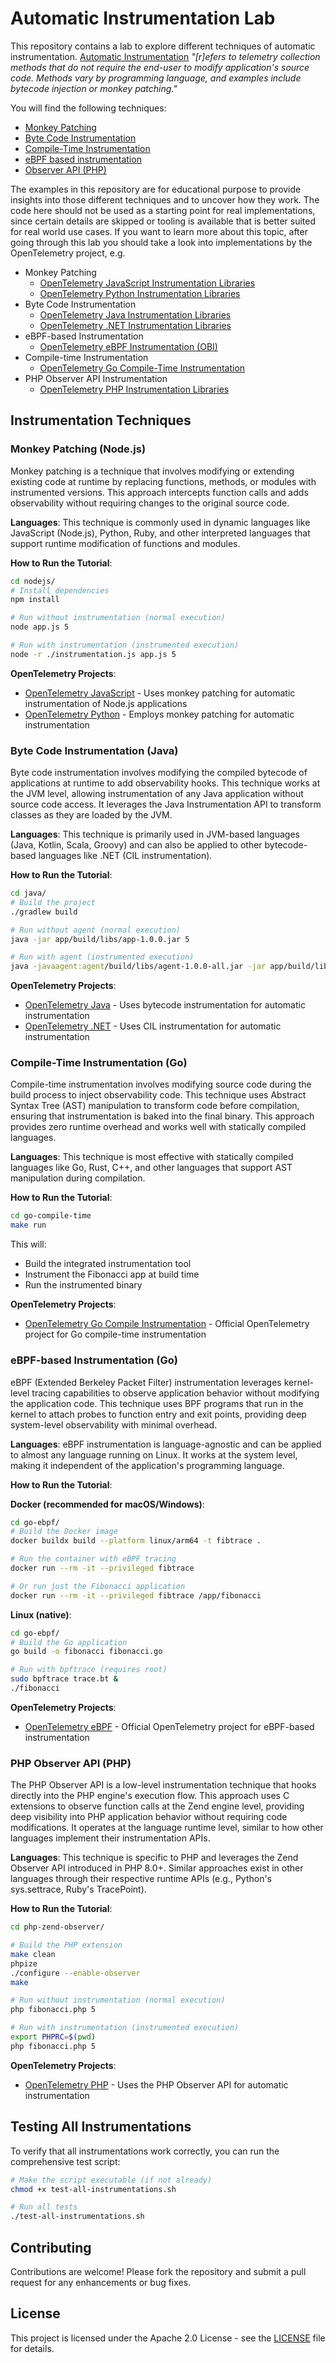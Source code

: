 # Automatic Instrumentation Lab

This repository contains a lab to explore different techniques of automatic instrumentation. [Automatic Instrumentation](https://opentelemetry.io/docs/concepts/glossary/#automatic-instrumentation) _"[r]efers to telemetry collection methods that do not require the end-user to modify application's source code. Methods vary by programming language, and examples include bytecode injection or monkey patching."_

You will find the following techniques:

- [Monkey Patching](#monkey-patching-nodejs)
- [Byte Code Instrumentation](#byte-code-instrumentation-java)
- [Compile-Time Instrumentation](#compile-time-instrumentation-go)
- [eBPF based instrumentation](#ebpf-based-instrumentation-go)
- [Observer API (PHP)](#php-observer-api-php)

The examples in this repository are for educational purpose to provide insights into those different techniques and to uncover how they work. The code here should not be used as a starting point for real implementations, since certain details are skipped or tooling is available that is better suited for real world use cases. If you want to learn more about this topic, after going through this lab you should take a look into implementations by the OpenTelemetry project, e.g.

- Monkey Patching
  - [OpenTelemetry JavaScript Instrumentation Libraries](https://github.com/open-telemetry/opentelemetry-js-contrib/tree/main/packages)
  - [OpenTelemetry Python Instrumentation Libraries](https://github.com/open-telemetry/opentelemetry-python-contrib/tree/main/instrumentation)
- Byte Code Instrumentation
  - [OpenTelemetry Java Instrumentation Libraries](https://github.com/open-telemetry/opentelemetry-java-instrumentation/tree/main/instrumentation)
  - [OpenTelemetry .NET Instrumentation Libraries](https://github.com/open-telemetry/opentelemetry-dotnet-contrib/tree/main/src)
- eBPF-based Instrumentation
  - [OpenTelemetry eBPF Instrumentation (OBI)](https://github.com/open-telemetry/opentelemetry-ebpf-instrumentation)
- Compile-time Instrumentation 
  - [OpenTelemetry Go Compile-Time Instrumentation](https://github.com/open-telemetry/opentelemetry-go-compile-instrumentation)
- PHP Observer API Instrumentation
  - [OpenTelemetry PHP Instrumentation Libraries](https://github.com/open-telemetry/opentelemetry-php-contrib/tree/main/src/Instrumentation)


## Instrumentation Techniques

### Monkey Patching (Node.js)

Monkey patching is a technique that involves modifying or extending existing code at runtime by replacing functions, methods, or modules with instrumented versions. This approach intercepts function calls and adds observability without requiring changes to the original source code.

**Languages**: This technique is commonly used in dynamic languages like JavaScript (Node.js), Python, Ruby, and other interpreted languages that support runtime modification of functions and modules.

**How to Run the Tutorial**:

```bash
cd nodejs/
# Install dependencies
npm install

# Run without instrumentation (normal execution)
node app.js 5

# Run with instrumentation (instrumented execution)
node -r ./instrumentation.js app.js 5
```

**OpenTelemetry Projects**:

- [OpenTelemetry JavaScript](https://opentelemetry.io/docs/zero-code/js/) - Uses monkey patching for automatic instrumentation of Node.js applications
- [OpenTelemetry Python](https://opentelemetry.io/docs/zero-code/python/) - Employs monkey patching for automatic instrumentation

### Byte Code Instrumentation (Java)

Byte code instrumentation involves modifying the compiled bytecode of applications at runtime to add observability hooks. This technique works at the JVM level, allowing instrumentation of any Java application without source code access. It leverages the Java Instrumentation API to transform classes as they are loaded by the JVM.

**Languages**: This technique is primarily used in JVM-based languages (Java, Kotlin, Scala, Groovy) and can also be applied to other bytecode-based languages like .NET (CIL instrumentation).

**How to Run the Tutorial**:

```bash
cd java/
# Build the project
./gradlew build

# Run without agent (normal execution)
java -jar app/build/libs/app-1.0.0.jar 5

# Run with agent (instrumented execution)
java -javaagent:agent/build/libs/agent-1.0.0-all.jar -jar app/build/libs/app-1.0.0.jar 5
```

**OpenTelemetry Projects**:

- [OpenTelemetry Java](https://opentelemetry.io/docs/zero-code/java/agent/) - Uses bytecode instrumentation for automatic instrumentation
- [OpenTelemetry .NET](https://opentelemetry.io/docs/zero-code/dotnet/) - Uses CIL instrumentation for automatic instrumentation

### Compile-Time Instrumentation (Go)

Compile-time instrumentation involves modifying source code during the build process to inject observability code. This technique uses Abstract Syntax Tree (AST) manipulation to transform code before compilation, ensuring that instrumentation is baked into the final binary. This approach provides zero runtime overhead and works well with statically compiled languages.

**Languages**: This technique is most effective with statically compiled languages like Go, Rust, C++, and other languages that support AST manipulation during compilation.

**How to Run the Tutorial**:

```bash
cd go-compile-time
make run
```

This will:

- Build the integrated instrumentation tool
- Instrument the Fibonacci app at build time
- Run the instrumented binary

**OpenTelemetry Projects**:

- [OpenTelemetry Go Compile Instrumentation](https://github.com/open-telemetry/opentelemetry-go-compile-instrumentation) - Official OpenTelemetry project for Go compile-time instrumentation

### eBPF-based Instrumentation (Go)

eBPF (Extended Berkeley Packet Filter) instrumentation leverages kernel-level tracing capabilities to observe application behavior without modifying the application code. This technique uses BPF programs that run in the kernel to attach probes to function entry and exit points, providing deep system-level observability with minimal overhead.

**Languages**: eBPF instrumentation is language-agnostic and can be applied to almost any language running on Linux. It works at the system level, making it independent of the application's programming language.

**How to Run the Tutorial**:

**Docker (recommended for macOS/Windows)**:

```bash
cd go-ebpf/
# Build the Docker image
docker buildx build --platform linux/arm64 -t fibtrace .

# Run the container with eBPF tracing
docker run --rm -it --privileged fibtrace

# Or run just the Fibonacci application
docker run --rm -it --privileged fibtrace /app/fibonacci
```

**Linux (native)**:

```bash
cd go-ebpf/
# Build the Go application
go build -o fibonacci fibonacci.go

# Run with bpftrace (requires root)
sudo bpftrace trace.bt &
./fibonacci
```

**OpenTelemetry Projects**:

- [OpenTelemetry eBPF](https://github.com/open-telemetry/opentelemetry-ebpf-instrumentation) - Official OpenTelemetry project for eBPF-based instrumentation

### PHP Observer API (PHP)

The PHP Observer API is a low-level instrumentation technique that hooks directly into the PHP engine's execution flow. This approach uses C extensions to observe function calls at the Zend engine level, providing deep visibility into PHP application behavior without requiring code modifications. It operates at the language runtime level, similar to how other languages implement their instrumentation APIs.

**Languages**: This technique is specific to PHP and leverages the Zend Observer API introduced in PHP 8.0+. Similar approaches exist in other languages through their respective runtime APIs (e.g., Python's sys.settrace, Ruby's TracePoint).

**How to Run the Tutorial**:

```bash
cd php-zend-observer/

# Build the PHP extension
make clean
phpize
./configure --enable-observer
make

# Run without instrumentation (normal execution)
php fibonacci.php 5

# Run with instrumentation (instrumented execution)
export PHPRC=$(pwd)
php fibonacci.php 5
```

**OpenTelemetry Projects**:

- [OpenTelemetry PHP](https://opentelemetry.io/docs/zero-code/php/) - Uses the PHP Observer API for automatic instrumentation

## Testing All Instrumentations

To verify that all instrumentations work correctly, you can run the comprehensive test script:

```bash
# Make the script executable (if not already)
chmod +x test-all-instrumentations.sh

# Run all tests
./test-all-instrumentations.sh
```

## Contributing

Contributions are welcome! Please fork the repository and submit a pull request for any enhancements or bug fixes.

## License

This project is licensed under the Apache 2.0 License - see the [LICENSE](LICENSE) file for details.
